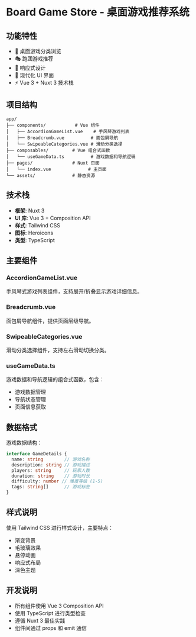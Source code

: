# Board Game Store - 桌面游戏推荐系统

## 功能特性

- 🎲 桌面游戏分类浏览
- 🎭 跑团游戏推荐
- 📱 响应式设计
- 🎨 现代化 UI 界面
- ⚡ Vue 3 + Nuxt 3 技术栈

## 项目结构

```
app/
├── components/           # Vue 组件
│   ├── AccordionGameList.vue    # 手风琴游戏列表
│   ├── Breadcrumb.vue          # 面包屑导航
│   └── SwipeableCategories.vue # 滑动分类选择
├── composables/         # Vue 组合式函数
│   └── useGameData.ts          # 游戏数据和导航逻辑
├── pages/               # Nuxt 页面
│   └── index.vue              # 主页面
└── assets/              # 静态资源
```

## 技术栈

- **框架**: Nuxt 3
- **UI 库**: Vue 3 + Composition API
- **样式**: Tailwind CSS
- **图标**: Heroicons
- **类型**: TypeScript

## 主要组件

### AccordionGameList.vue
手风琴式游戏列表组件，支持展开/折叠显示游戏详细信息。

### Breadcrumb.vue
面包屑导航组件，提供页面层级导航。

### SwipeableCategories.vue
滑动分类选择组件，支持左右滑动切换分类。

### useGameData.ts
游戏数据和导航逻辑的组合式函数，包含：
- 游戏数据管理
- 导航状态管理
- 页面信息获取

## 数据格式

游戏数据结构：
```typescript
interface GameDetails {
  name: string        // 游戏名称
  description: string // 游戏描述
  players: string     // 玩家人数
  duration: string    // 游戏时长
  difficulty: number // 难度等级 (1-5)
  tags: string[]      // 游戏标签
}
```

## 样式说明

使用 Tailwind CSS 进行样式设计，主要特点：
- 渐变背景
- 毛玻璃效果
- 悬停动画
- 响应式布局
- 深色主题

## 开发说明

- 所有组件使用 Vue 3 Composition API
- 使用 TypeScript 进行类型检查
- 遵循 Nuxt 3 最佳实践
- 组件间通过 props 和 emit 通信

